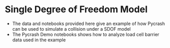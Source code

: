 Single Degree of Freedom Model
=========================

-  The data and notebooks provided here give an example of how Pycrash can be used to simulate a collision under a SDOF model
-  The Pycrash Demo notebooks shows how to analyze load cell barrier data used in the example
